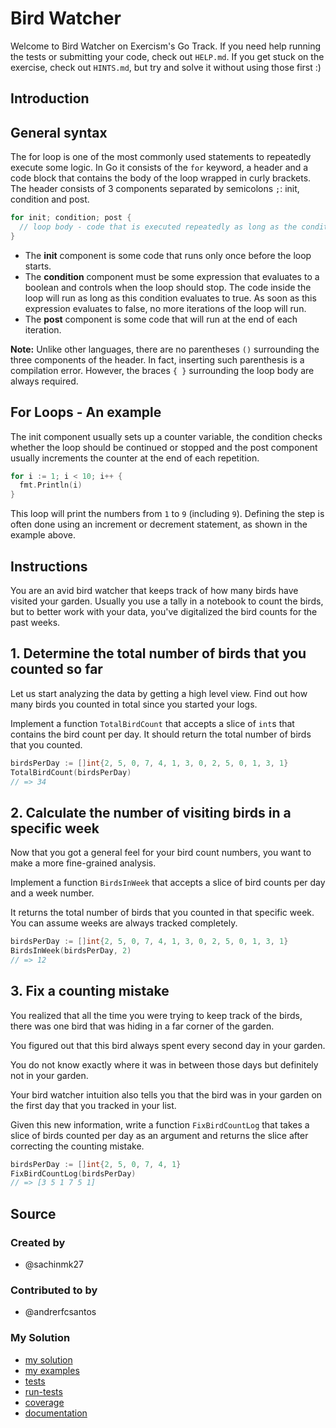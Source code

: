 # Bird Watcher

Welcome to Bird Watcher on Exercism's Go Track.
If you need help running the tests or submitting your code, check out `HELP.md`.
If you get stuck on the exercise, check out `HINTS.md`, but try and solve it without using those first :)

## Introduction

## General syntax

The for loop is one of the most commonly used statements to repeatedly execute some logic. In Go it consists of the `for` keyword, a header and a code block that contains the body of the loop wrapped in curly brackets. The header consists of 3 components separated by semicolons `;`: init, condition and post.

```go
for init; condition; post {
  // loop body - code that is executed repeatedly as long as the condition is true
}
```

- The **init** component is some code that runs only once before the loop starts.
- The **condition** component must be some expression that evaluates to a boolean and controls when the loop should stop. The code inside the loop will run as long as this condition evaluates to true. As soon as this expression evaluates to false, no more iterations of the loop will run.
- The **post** component is some code that will run at the end of each iteration.

**Note:** Unlike other languages, there are no parentheses `()` surrounding the three components of the header. In fact, inserting such parenthesis is a compilation error. However, the braces `{ }` surrounding the loop body are always required.

## For Loops - An example

The init component usually sets up a counter variable, the condition checks whether the loop should be continued or stopped and the post component usually increments the counter at the end of each repetition.

```go
for i := 1; i < 10; i++ {
  fmt.Println(i)
}
```

This loop will print the numbers from `1` to `9` (including `9`). 
Defining the step is often done using an increment or decrement statement, as shown in the example above.

## Instructions

You are an avid bird watcher that keeps track of how many birds have visited your garden.
Usually you use a tally in a notebook to count the birds, but to better work with your data, you've digitalized the bird counts for the past weeks.

## 1. Determine the total number of birds that you counted so far

Let us start analyzing the data by getting a high level view.
Find out how many birds you counted in total since you started your logs.

Implement a function `TotalBirdCount` that accepts a slice of `int`s that contains the bird count per day.
It should return the total number of birds that you counted.

```go
birdsPerDay := []int{2, 5, 0, 7, 4, 1, 3, 0, 2, 5, 0, 1, 3, 1}
TotalBirdCount(birdsPerDay)
// => 34
```

## 2. Calculate the number of visiting birds in a specific week

Now that you got a general feel for your bird count numbers, you want to make a more fine-grained analysis.

Implement a function `BirdsInWeek` that accepts a slice of bird counts per day and a week number.

It returns the total number of birds that you counted in that specific week.
You can assume weeks are always tracked completely.

```go
birdsPerDay := []int{2, 5, 0, 7, 4, 1, 3, 0, 2, 5, 0, 1, 3, 1}
BirdsInWeek(birdsPerDay, 2)
// => 12
```

## 3. Fix a counting mistake

You realized that all the time you were trying to keep track of the birds, there was one bird that was hiding in a far corner of the garden.

You figured out that this bird always spent every second day in your garden.

You do not know exactly where it was in between those days but definitely not in your garden.

Your bird watcher intuition also tells you that the bird was in your garden on the first day that you tracked in your list.

Given this new information, write a function `FixBirdCountLog` that takes a slice of birds counted per day as an argument and returns the slice after correcting the counting mistake.

```go
birdsPerDay := []int{2, 5, 0, 7, 4, 1}
FixBirdCountLog(birdsPerDay)
// => [3 5 1 7 5 1]
```

## Source

### Created by

- @sachinmk27

### Contributed to by

- @andrerfcsantos

### My Solution

- [my solution](./bird_watcher.go)
- [my examples](./bird_watcher_examples_test.go)
- [tests](./bird_watcher_test.go)
- [run-tests](./run-tests-go.txt)
- [coverage](./coverage.html)
- [documentation](./birdwatcher-doc.md)
